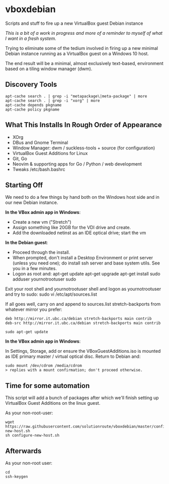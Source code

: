 # vboxdebian
Scripts and stuff to fire up a new VirtualBox guest Debian instance

*This is a bit of a work in progress and more of a reminder to myself of what
I want in a fresh system.*

Trying to eliminate some of the tedium involved in firing up a new minimal
Debian instance running as a VirtualBox guest on a Windows 10 host. 

The end result will be a minimal, almost exclusively text-based, environment
based on a tiling window manager (dwm).  

## Discovery Tools

	apt-cache search . | grep -i "metapackage\|meta-package" | more
	apt-cache search . | grep -i "xorg" | more
	apt-cache depends pkgname
	apt-cache policy pkgname

## What This Installs In Rough Order of Appearance

* XOrg
* DBus and Gnome Terminal
* Window Manager: dwm / suckless-tools + source (for configuration)
* VirtualBox Guest Additions for Linux
* Git, Go 
* Neovim & supporting apps for Go / Python / web development
* Tweaks /etc/bash.bashrc

## Starting Off

We need to do a few things by hand both on the Windows host side and in our new
Debian instance.

**In the VBox admin app in Windows**:

* Create a new vm ("Stretch")
* Assign something like 20GB for the VDI drive and create.
* Add the downloaded netinst as an IDE optical drive; start the vm 

**In the Debian guest**:

* Proceed through the install. 
* When prompted, don't install a Desktop Environment or print server (unless
  you need one); do install ssh server and base system utils. See you in a few minutes.
* Logon as root and:
	apt-get update
	apt-get upgrade
	apt-get install sudo
	adduser yournotrootuser sudo

Exit your root shell and yournotrootuser shell and logon as yournotrootuser and try to sudo:
	sudo vi /etc/apt/sources.list

If all goes well, carry on and append to sources.list stretch-backports from
whatever mirror you prefer:

	deb http://mirror.it.ubc.ca/debian stretch-backports main contrib
	deb-src http://mirror.it.ubc.ca/debian stretch-backports main contrib 

	sudo apt-get update

**In the VBox admin app in Windows**:

In Settings, Storage, add or ensure the VBoxGuestAdditions.iso is mounted as
IDE primary master / virtual optical disc. Return to Debian and:

	sudo mount /dev/cdrom /media/cdrom 
	> replies with a mount confirmation; don't proceed otherwise.

## Time for some automation

This script will add a bunch of packages after which we'll finish setting up
VirtualBox Guest Additions on the linux guest.

As your non-root-user:

	wget https://raw.githubusercontent.com/solutionroute/vboxdebian/master/configure-new-host.sh
	sh configure-new-host.sh

## Afterwards

As your non-root user:

	cd
	ssh-keygen


